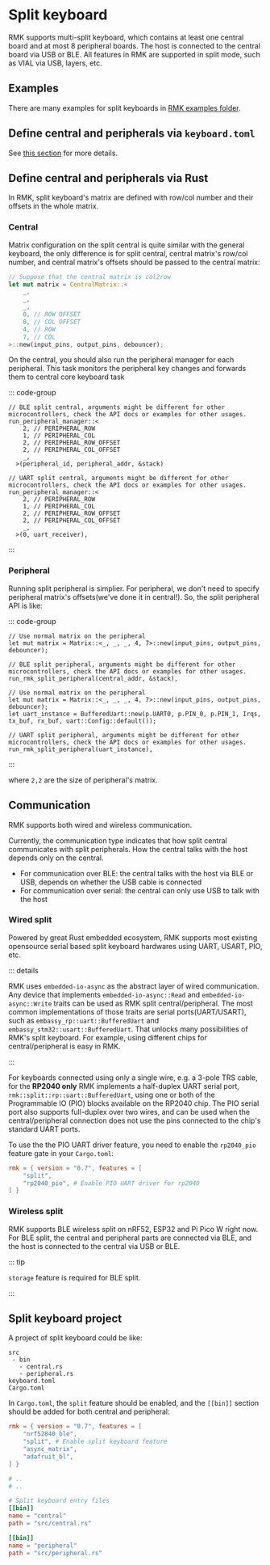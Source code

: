 # Split keyboard

RMK supports multi-split keyboard, which contains at least one central board and at most 8 peripheral boards. The host is connected to the central board via USB or BLE. All features in RMK are supported in split mode, such as VIAL via USB, layers, etc.

## Examples

There are many examples for split keyboards in [RMK examples folder](https://github.com/HaoboGu/rmk/tree/main/examples/use_config).


## Define central and peripherals via `keyboard.toml`

See [this section](./configuration/split_keyboard) for more details.

## Define central and peripherals via Rust

In RMK, split keyboard's matrix are defined with row/col number and their offsets in the whole matrix.

### Central

Matrix configuration on the split central is quite similar with the general keyboard, the only difference is for split central, central matrix's row/col number, and central matrix's offsets should be passed to the central matrix:

```rust
// Suppose that the central matrix is col2row
let mut matrix = CentralMatrix::<
    _,
    _,
    _,
    0, // ROW OFFSET
    0, // COL OFFSET
    4, // ROW
    7, // COL
>::new(input_pins, output_pins, debouncer);
```

On the central, you should also run the peripheral manager for each peripheral. This task monitors the peripheral key changes and forwards them to central core keyboard task

::: code-group

```rust[BLE split]
// BLE split central, arguments might be different for other microcontrollers, check the API docs or examples for other usages.
run_peripheral_manager::<
    2, // PERIPHERAL_ROW
    1, // PERIPHERAL_COL
    2, // PERIPHERAL_ROW_OFFSET
    2, // PERIPHERAL_COL_OFFSET
    _,
  >(peripheral_id, peripheral_addr, &stack)
```


```rust[Serial split]
// UART split central, arguments might be different for other microcontrollers, check the API docs or examples for other usages.
run_peripheral_manager::<    
    2, // PERIPHERAL_ROW
    1, // PERIPHERAL_COL
    2, // PERIPHERAL_ROW_OFFSET
    2, // PERIPHERAL_COL_OFFSET
    _,
  >(0, uart_receiver),
```
:::

### Peripheral

Running split peripheral is simplier. For peripheral, we don't need to specify peripheral matrix's offsets(we've done it in central!). So, the split peripheral API is like:

::: code-group

```rust[BLE split]
// Use normal matrix on the peripheral
let mut matrix = Matrix::<_, _, _, 4, 7>::new(input_pins, output_pins, debouncer);

// BLE split peripheral, arguments might be different for other microcontrollers, check the API docs or examples for other usages.
run_rmk_split_peripheral(central_addr, &stack),
```

```rust[Serial split]
// Use normal matrix on the peripheral
let mut matrix = Matrix::<_, _, _, 4, 7>::new(input_pins, output_pins, debouncer);
let uart_instance = BufferedUart::new(p.UART0, p.PIN_0, p.PIN_1, Irqs, tx_buf, rx_buf, uart::Config::default());

// UART split peripheral, arguments might be different for other microcontrollers, check the API docs or examples for other usages.
run_rmk_split_peripheral(uart_instance),

```

:::

where `2,2` are the size of peripheral's matrix.

## Communication

RMK supports both wired and wireless communication.

Currently, the communication type indicates that how split central communicates with split peripherals. How the central talks with the host depends only on the central.

- For communication over BLE: the central talks with the host via BLE or USB, depends on whether the USB cable is connected
- For communication over serial: the central can only use USB to talk with the host

### Wired split

Powered by great Rust embedded ecosystem, RMK supports most existing opensource serial based split keyboard hardwares using UART, USART, PIO, etc.

::: details

RMK uses `embedded-io-async` as the abstract layer of wired communication. Any device that implements `embedded-io-async::Read` and `embedded-io-async::Write` traits can be used as RMK split central/peripheral. The most common implementations of those traits are serial ports(UART/USART), such as `embassy_rp::uart::BufferedUart` and `embassy_stm32::usart::BufferedUart`. That unlocks many possibilities of RMK's split keyboard. For example, using different chips for central/peripheral is easy in RMK.

:::

For keyboards connected using only a single wire, e.g. a 3-pole TRS cable, for the **RP2040 only** RMK implements a half-duplex UART serial port, `rmk::split::rp::uart::BufferedUart`, using one or both of the Programmable IO (PIO) blocks available on the RP2040 chip. The PIO serial port also supports full-duplex over two wires, and can be used when the central/peripheral connection does not use the pins connected to the chip's standard UART ports.

To use the the PIO UART driver feature, you need to enable the `rp2040_pio` feature gate in your `Cargo.toml`:

```toml
rmk = { version = "0.7", features = [
    "split",
    "rp2040_pio", # Enable PIO UART driver for rp2040
] }
```

### Wireless split

RMK supports BLE wireless split on nRF52, ESP32 and Pi Pico W right now. For BLE split, the central and peripheral parts are connected via BLE, and the host is connected to the central via USB or BLE.

::: tip

`storage` feature is required for BLE split.

:::


## Split keyboard project

A project of split keyboard could be like:

```
src
 - bin
   - central.rs
   - peripheral.rs
keyboard.toml
Cargo.toml
```

In `Cargo.toml`, the `split` feature should be enabled, and the `[[bin]]` section should be added for both central and peripheral:

```toml
rmk = { version = "0.7", features = [
    "nrf52840_ble",
    "split", # Enable split keyboard feature
    "async_matrix",
    "adafruit_bl",
] }

# ..
# ..

# Split keyboard entry files
[[bin]]
name = "central"
path = "src/central.rs"

[[bin]]
name = "peripheral"
path = "src/peripheral.rs"
```